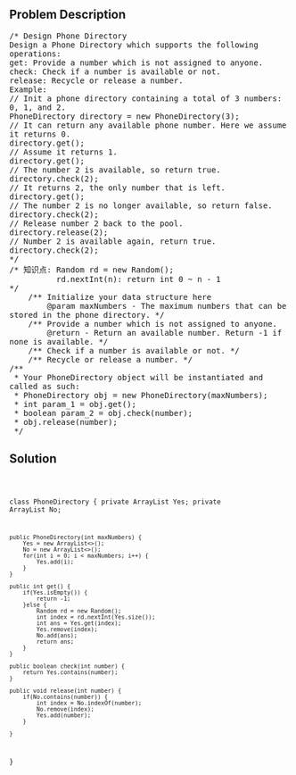 <!--
<style>
  body { font-family: Arial, sans-serif; }
  .container { max-width: 100%; margin: 0 auto; padding: 10px; }
  .comment-block { max-width: 30%; background-color: #f9f9f9; padding: 10px; border-left: 5px solid #ccc; overflow-wrap: break-word; white-space: pre-wrap; }
  .code-block { background-color: #f4f4f4; padding: 10px; border: 1px solid #ddd; overflow-wrap: break-word; white-space: pre-wrap; }
</style>
-->

<div class='container'>
<h2>Problem Description</h2>
<div class='comment-block'>
<pre>
/* Design Phone Directory
Design a Phone Directory which supports the following
operations:
get: Provide a number which is not assigned to anyone.
check: Check if a number is available or not.
release: Recycle or release a number.
Example:
// Init a phone directory containing a total of 3 numbers:
0, 1, and 2.
PhoneDirectory directory = new PhoneDirectory(3);
// It can return any available phone number. Here we assume
it returns 0.
directory.get();
// Assume it returns 1.
directory.get();
// The number 2 is available, so return true.
directory.check(2);
// It returns 2, the only number that is left.
directory.get();
// The number 2 is no longer available, so return false.
directory.check(2);
// Release number 2 back to the pool.
directory.release(2);
// Number 2 is available again, return true.
directory.check(2);
*/
/* 知识点: Random rd = new Random();
          rd.nextInt(n): return int 0 ~ n - 1
*/
    /** Initialize your data structure here
        @param maxNumbers - The maximum numbers that can be
stored in the phone directory. */
    /** Provide a number which is not assigned to anyone.
        @return - Return an available number. Return -1 if
none is available. */
    /** Check if a number is available or not. */
    /** Recycle or release a number. */
/**
 * Your PhoneDirectory object will be instantiated and
called as such:
 * PhoneDirectory obj = new PhoneDirectory(maxNumbers);
 * int param_1 = obj.get();
 * boolean param_2 = obj.check(number);
 * obj.release(number);
 */
</pre>
</div>

<h2>Solution</h2>
<div class='code-block'>
<pre><code class='language-java'>

class PhoneDirectory {
    private ArrayList<Integer> Yes;
    private ArrayList<Integer> No;
    
    public PhoneDirectory(int maxNumbers) {
        Yes = new ArrayList<>();
        No = new ArrayList<>();
        for(int i = 0; i < maxNumbers; i++) {
            Yes.add(i);
        }
    }
    
    public int get() {
        if(Yes.isEmpty()) {
            return -1;
        }else {
            Random rd = new Random();
            int index = rd.nextInt(Yes.size());
            int ans = Yes.get(index);
            Yes.remove(index);
            No.add(ans);
            return ans;
        }      
    }
    
    public boolean check(int number) {
        return Yes.contains(number);
    }
    
    public void release(int number) {
        if(No.contains(number)) {
            int index = No.indexOf(number);
            No.remove(index);
            Yes.add(number);
        }
        
    }
}

</code></pre>
</div>
</div>
